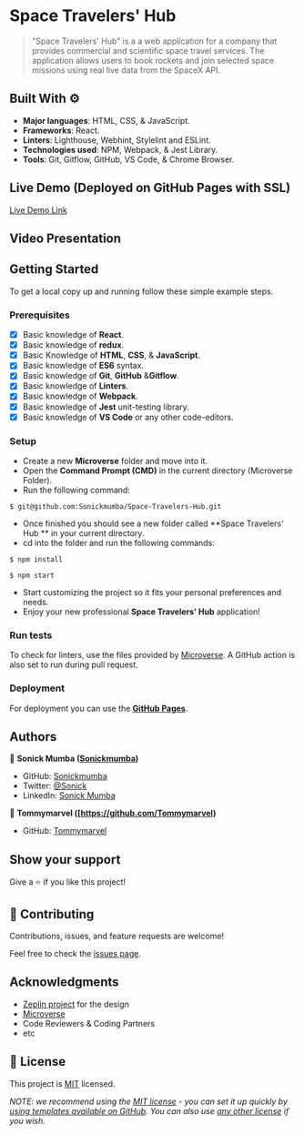 # Space Travelers' Hub

> "Space Travelers' Hub" is a a web application for a company that provides commercial and scientific space travel services. The application allows users to book rockets and join selected space missions using real live data from the SpaceX API.
## Built With ⚙️

- **Major languages**: HTML, CSS, & JavaScript.
- **Frameworks**: React.
- **Linters**: Lighthouse, Webhint, Stylelint and ESLint.
- **Technologies used**: NPM, Webpack, & Jest Library.
- **Tools**: Git, Gitflow, GitHub, VS Code, & Chrome Browser.

## Live Demo (Deployed on GitHub Pages with SSL)

[Live Demo Link]()

## Video Presentation

## Getting Started

To get a local copy up and running follow these simple example steps.

### Prerequisites

- [x] Basic knowledge of **React**.
- [x] Basic knowledge of **redux**.
- [x] Basic Knowledge of **HTML**, **CSS**, & **JavaScript**.
- [x] Basic knowledge of **ES6** syntax.
- [x] Basic knowledge of **Git**, **GitHub** &**Gitflow**.
- [x] Basic knowledge of **Linters**.
- [x] Basic knowledge of **Webpack**.
- [x] Basic knowledge of **Jest** unit-testing library.
- [x] Basic knowledge of **VS Code** or any other code-editors.

### Setup

- Create a new **Microverse** folder and move into it.
- Open the **Command Prompt (CMD)** in the current directory (Microverse Folder).
- Run the following command:

```
$ git@github.com:Sonickmumba/Space-Travelers-Hub.git
```

- Once finished you should see a new folder called **Space Travelers' Hub ** in your current directory.
- cd into the folder and run the following commands:

```
$ npm install
```
```
$ npm start
```

- Start customizing the project so it fits your personal preferences and needs.
- Enjoy your new professional **Space Travelers' Hub** application!

### Run tests

To check for linters, use the files provided by [Microverse](https://github.com/microverseinc/linters-config). A GitHub action is also set to run during pull request.

### Deployment

For deployment you can use the **[GitHub Pages](https://pages.github.com/)**.

## Authors

👤 **Sonick Mumba ([Sonickmumba](https://github.com/Sonickmumba))**

- GitHub: [Sonickmumba](https://github.com/Sonickmumba)
- Twitter: [@Sonick](https://twitter.com/MumbaSonick)
- LinkedIn: [Sonick Mumba](https://www.linkedin.com/in/sonick-m-301557a2/)

👤 **Tommymarvel ([https://github.com/Tommymarvel)**

- GitHub: [Tommymarvel](https://github.com/Tommymarvel)

## Show your support

Give a ⭐️ if you like this project!

## 🤝 Contributing

Contributions, issues, and feature requests are welcome!

Feel free to check the [issues page](../../issues/).

## Acknowledgments
- [Zeplin project](https://app.zeplin.io/project/5b35a9e13227086040f8eb75/screen/5b695e29bb8c844f118f9378) for the design
- [Microverse](https://www.microverse.org/)
- Code Reviewers & Coding Partners
- etc

## 📝 License

This project is [MIT](./LICENSE) licensed.

_NOTE: we recommend using the [MIT license](https://choosealicense.com/licenses/mit/) - you can set it up quickly by [using templates available on GitHub](https://docs.github.com/en/communities/setting-up-your-project-for-healthy-contributions/adding-a-license-to-a-repository). You can also use [any other license](https://choosealicense.com/licenses/) if you wish._
